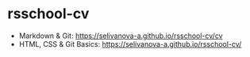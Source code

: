 # rsschool-cv
* Markdown & Git: https://selivanova-a.github.io/rsschool-cv/cv
* HTML, CSS & Git Basics: https://selivanova-a.github.io/rsschool-cv/
